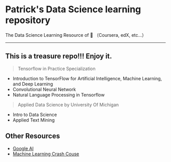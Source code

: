 # Patrick's Data Science learning repository

The Data Science Learning Resource of 🌰 （Coursera, edX, etc...） 

------------
## This is a treasure repo!!! Enjoy it. 

> Tensorflow in Practice Specialization

* Introduction to TensorFlow for Artificial Intelligence, Machine Learning, and Deep Learning
* Convolutional Neural Network
* Natural Language Processing in Tensorflow

> Applied Data Science by University Of Michigan

* Intro to Data Science 
* Applied Text Mining



## Other Resources
* [Google AI](https://ai.google/education/)
* [Machine Learning Crash Couse](https://developers.google.com/machine-learning/crash-course?hl=en)